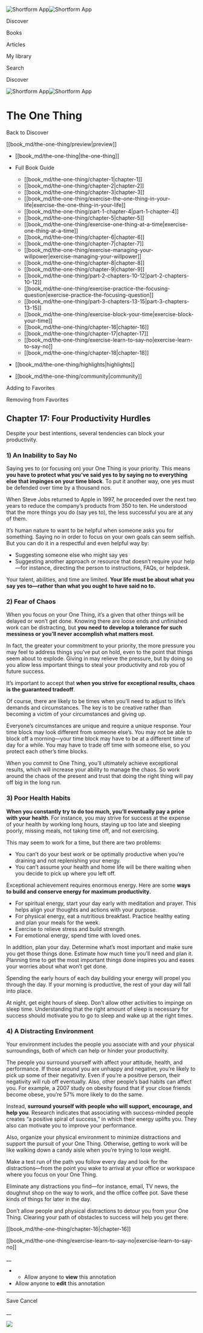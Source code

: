 ![Shortform App](/img/logo.36a2399e.svg)![Shortform App](/img/logo-dark.70c1b072.svg)

Discover

Books

Articles

My library

Search

Discover

![Shortform App](/img/logo.36a2399e.svg)![Shortform App](/img/logo-dark.70c1b072.svg)

# The One Thing

Back to Discover

[[book_md/the-one-thing/preview|preview]]

  * [[book_md/the-one-thing|the-one-thing]]
  * Full Book Guide

    * [[book_md/the-one-thing/chapter-1|chapter-1]]
    * [[book_md/the-one-thing/chapter-2|chapter-2]]
    * [[book_md/the-one-thing/chapter-3|chapter-3]]
    * [[book_md/the-one-thing/exercise-the-one-thing-in-your-life|exercise-the-one-thing-in-your-life]]
    * [[book_md/the-one-thing/part-1-chapter-4|part-1-chapter-4]]
    * [[book_md/the-one-thing/chapter-5|chapter-5]]
    * [[book_md/the-one-thing/exercise-one-thing-at-a-time|exercise-one-thing-at-a-time]]
    * [[book_md/the-one-thing/chapter-6|chapter-6]]
    * [[book_md/the-one-thing/chapter-7|chapter-7]]
    * [[book_md/the-one-thing/exercise-managing-your-willpower|exercise-managing-your-willpower]]
    * [[book_md/the-one-thing/chapter-8|chapter-8]]
    * [[book_md/the-one-thing/chapter-9|chapter-9]]
    * [[book_md/the-one-thing/part-2-chapters-10-12|part-2-chapters-10-12]]
    * [[book_md/the-one-thing/exercise-practice-the-focusing-question|exercise-practice-the-focusing-question]]
    * [[book_md/the-one-thing/part-3-chapters-13-15|part-3-chapters-13-15]]
    * [[book_md/the-one-thing/exercise-block-your-time|exercise-block-your-time]]
    * [[book_md/the-one-thing/chapter-16|chapter-16]]
    * [[book_md/the-one-thing/chapter-17|chapter-17]]
    * [[book_md/the-one-thing/exercise-learn-to-say-no|exercise-learn-to-say-no]]
    * [[book_md/the-one-thing/chapter-18|chapter-18]]
  * [[book_md/the-one-thing/highlights|highlights]]
  * [[book_md/the-one-thing/community|community]]



Adding to Favorites 

Removing from Favorites 

## Chapter 17: Four Productivity Hurdles

Despite your best intentions, several tendencies can block your productivity.

### 1) An Inability to Say No

Saying yes to (or focusing on) your One Thing is your priority. This means **you have to protect what you’ve said yes to by saying no to everything else that impinges on your time block**. To put it another way, one yes must be defended over time by a thousand nos.

When Steve Jobs returned to Apple in 1997, he proceeded over the next two years to reduce the company’s products from 350 to ten. He understood that the more things you do (say yes to), the less successful you are at any of them.

It’s human nature to want to be helpful when someone asks you for something. Saying no in order to focus on your own goals can seem selfish. But you can do it in a respectful and even helpful way by:

  * Suggesting someone else who might say yes
  * Suggesting another approach or resource that doesn’t require your help—for instance, directing the person to instructions, FAQs, or helpdesk.



Your talent, abilities, and time are limited. **Your life must be about what you say yes to—rather than what you ought to have said no to.**

### 2) Fear of Chaos

When you focus on your One Thing, it’s a given that other things will be delayed or won’t get done. Knowing there are loose ends and unfinished work can be distracting, but **you need to develop a tolerance for such messiness or you’ll never accomplish what matters most**.

In fact, the greater your commitment to your priority, the more pressure you may feel to address things you’ve put on hold, even to the point that things seem about to explode. Giving in may relieve the pressure, but by doing so you allow less important things to steal your productivity and rob you of future success.

It’s important to accept that **when you strive for exceptional results, chaos is the guaranteed tradeoff**.

Of course, there are likely to be times when you’ll need to adjust to life’s demands and circumstances. The key is to be creative rather than becoming a victim of your circumstances and giving up.

Everyone’s circumstances are unique and require a unique response. Your time block may look different from someone else’s. You may not be able to block off a morning—your time block may have to be at a different time of day for a while. You may have to trade off time with someone else, so you protect each other’s time blocks.

When you commit to One Thing, you’ll ultimately achieve exceptional results, which will increase your ability to manage the chaos. So work around the chaos of the present and trust that doing the right thing will pay off big in the long run.

### 3) Poor Health Habits

**When you constantly try to do too much, you’ll eventually pay a price with your health**. For instance, you may strive for success at the expense of your health by working long hours, staying up too late and sleeping poorly, missing meals, not taking time off, and not exercising.

This may seem to work for a time, but there are two problems:

  * You can’t do your best work or be optimally productive when you’re draining and not replenishing your energy.
  * You can’t assume your health and home life will be there waiting when you decide to pick up where you left off. 



Exceptional achievement requires enormous energy. Here are some **ways to build and conserve energy for maximum productivity.**

  * For spiritual energy, start your day early with meditation and prayer. This helps align your thoughts and actions with your purpose.
  * For physical energy, eat a nutritious breakfast. Practice healthy eating and plan your meals for the week.
  * Exercise to relieve stress and build strength.
  * For emotional energy, spend time with loved ones.



In addition, plan your day. Determine what’s most important and make sure you get those things done. Estimate how much time you’ll need and plan it. Planning time to get the most important things done inspires you and eases your worries about what won’t get done.

Spending the early hours of each day building your energy will propel you through the day. If your morning is productive, the rest of your day will fall into place.

At night, get eight hours of sleep. Don’t allow other activities to impinge on sleep time. Understanding that the right amount of sleep is necessary for success should motivate you to go to sleep and wake up at the right times.

### 4) A Distracting Environment

Your environment includes the people you associate with and your physical surroundings, both of which can help or hinder your productivity.

The people you surround yourself with affect your attitude, health, and performance. If those around you are unhappy and negative, you’re likely to pick up some of their negativity. Even if you’re a positive person, their negativity will rub off eventually. Also, other people’s bad habits can affect you. For example, a 2007 study on obesity found that if your close friends become obese, you’re 57% more likely to do the same.

Instead, **surround yourself with people who will support, encourage, and help you**. Research indicates that associating with success-minded people creates “a positive spiral of success,” in which their energy uplifts you. They also can motivate you to improve your performance.

Also, organize your physical environment to minimize distractions and support the pursuit of your One Thing. Otherwise, getting to work will be like walking down a candy aisle when you’re trying to lose weight.

Make a test run of the path you follow every day and look for the distractions—from the point you wake to arrival at your office or workspace where you focus on your One Thing.

Eliminate any distractions you find—for instance, email, TV news, the doughnut shop on the way to work, and the office coffee pot. Save these kinds of things for later in the day.

Don’t allow people and physical distractions to detour you from your One Thing. Clearing your path of obstacles to success will help you get there.

[[book_md/the-one-thing/chapter-16|chapter-16]]

[[book_md/the-one-thing/exercise-learn-to-say-no|exercise-learn-to-say-no]]

__

  *   * Allow anyone to **view** this annotation
  * Allow anyone to **edit** this annotation



* * *

Save Cancel

__




![](https://bat.bing.com/action/0?ti=56018282&Ver=2&mid=0d31da53-625b-4899-8a4e-17c4a8f9af12&sid=1711133063fa11eebdec89a8b8ae3bbc&vid=171147a063fa11eea7440fcfeb230d96&vids=0&msclkid=N&pi=0&lg=en-US&sw=800&sh=600&sc=24&nwd=1&tl=Shortform%20%7C%20The%20One%20Thing&p=https%3A%2F%2Fwww.shortform.com%2Fapp%2Fbook%2Fthe-one-thing%2Fchapter-17&r=&lt=438&evt=pageLoad&sv=1&rn=208830)

